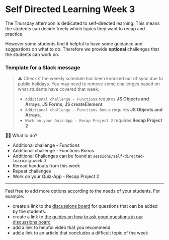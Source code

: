 # Self Directed Learning Week 3

The Thursday afternoon is dedicated to self-directed learning. This means the students can decide freely which topics they want to recap and practice.

However some students find it helpful to have some guidance and suggestions on what to do. Therefore we provide **optional** challenges that the students can work on.

### Template for a Slack message

> ⚠️ Check if the weekly schedule has been knocked out of sync due to public holidays. You may need to remove some challenges based on what students have covered that week.
>
> - `Additional challenge - Functions` requires **JS Objects and Arrays**, **JS Forms**, **JS createElement**
> - `Additional challenge - Functions Bonus` requires **JS Objects and Arrays**,
> - `Work on your Quiz-App - Recap Project 2` requires **Recap Project 2**

🏋️‍♀️ What to do?

- Additional challenge - Functions
- Additional challenge - Functions Bonus
- Additional Challenges can be found at `sessions/self-directed-learning-week-3`
- Reread handouts from this week
- Repeat challenges
- Work on your Quiz-App - Recap Project 2

---

Feel free to add more options according to the needs of your students.
For example:

- create a link to the [discussions board](https://github.com/orgs/neuefische/discussions/categories/web-self-directed-learning) for questions that can be added by the students.
- create a link to [the guides on how to ask good questions in our discussions board](https://github.com/neuefische/questions/wiki)
- add a link to helpful video that you recommend
- add a link to an article that concludes a difficult topic of the week
